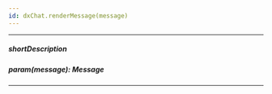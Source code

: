 ```yaml
---
id: dxChat.renderMessage(message)
---
```

---
##### shortDescription
<!-- Description goes here -->

##### param(message): Message
<!-- Description goes here -->

---
<!-- Description goes here -->